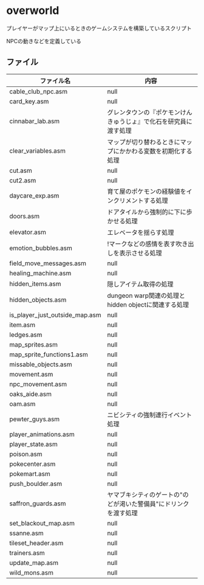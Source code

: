 # overworld

プレイヤーがマップ上にいるときのゲームシステムを構築しているスクリプト

NPCの動きなどを定義している

## ファイル

 ファイル名  |  内容
---- | ----
cable_club_npc.asm | null 
card_key.asm | null       
cinnabar_lab.asm | グレンタウンの『ポケモンけんきゅうじょ』で化石を研究員に渡す処理   
clear_variables.asm | マップが切り替わるときにマップにかかわる変数を初期化する処理
cut.asm | null
cut2.asm | null
daycare_exp.asm | 育て屋のポケモンの経験値をインクリメントする処理    
doors.asm | ドアタイルから強制的に下に歩かせる処理
elevator.asm | エレベータを揺らす処理       
emotion_bubbles.asm | !マークなどの感情を表す吹き出しを表示させる処理
field_move_messages.asm | null
healing_machine.asm | null
hidden_items.asm | 隠しアイテム取得の処理
hidden_objects.asm | dungeon warp関連の処理とhidden objectに関連する処理
is_player_just_outside_map.asm | null
item.asm | null
ledges.asm | null
map_sprites.asm | null
map_sprite_functions1.asm | null
missable_objects.asm | null
movement.asm | null
npc_movement.asm | null
oaks_aide.asm | null
oam.asm | null
pewter_guys.asm | ニビシティの強制連行イベント処理  
player_animations.asm | null
player_state.asm | null
poison.asm | null
pokecenter.asm | null
pokemart.asm | null
push_boulder.asm | null
saffron_guards.asm | ヤマブキシティのゲートの"のどが渇いた警備員"にドリンクを渡す処理
set_blackout_map.asm | null
ssanne.asm | null
tileset_header.asm | null
trainers.asm | null
update_map.asm | null
wild_mons.asm | null
